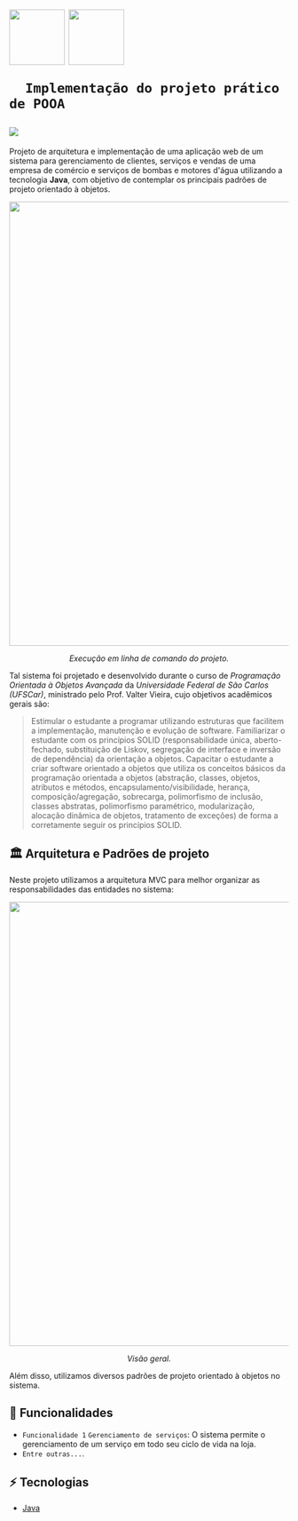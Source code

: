<h1>
   <p> 
      <img src="https://user-images.githubusercontent.com/92659173/208775299-8a384f52-7cbe-4af6-8d11-2de7d61b3a1e.svg" width="100" align="center" />
      <img src="https://user-images.githubusercontent.com/92659173/208777593-0b0906f0-2e13-420f-a435-b78f0151671e.png" width="100" align="center" />
     
      Implementação do projeto prático de POOA
   </p>
   <img src="https://img.shields.io/github/license/vinimrs/VinChat?color=black" align="center" />
</h1>

Projeto de arquitetura e implementação de uma aplicação web de um sistema para gerenciamento de clientes, serviços e vendas de uma empresa de comércio e serviços de bombas e motores d'água utilizando a tecnologia **Java**, com objetivo de contemplar os principais padrões de projeto orientado à objetos.

<p align="center">
   <img src="https://github.com/LucasMBalieiro/ProjetoPOOA/assets/92659173/ec8e15d0-c44e-481c-b934-28b97a925bda"  width="800"/>
   <p align="center">
      <i>Execução em linha de comando do projeto.
</i>
   </p>
</p>

Tal sistema foi projetado e desenvolvido durante o curso de _Programação Orientada à Objetos Avançada_ da _Universidade Federal de São Carlos (UFSCar)_, ministrado pelo Prof. Valter Vieira, cujo objetivos acadêmicos gerais são:

> Estimular o estudante a programar utilizando estruturas que facilitem a implementação, manutenção e evolução de software. Familiarizar o estudante com os princípios SOLID (responsabilidade única, aberto-fechado, substituição de Liskov, segregação de interface e inversão de dependência) da orientação a objetos. Capacitar o estudante a criar software orientado a objetos que utiliza os conceitos básicos da programação orientada a objetos (abstração, classes, objetos, atributos e métodos, encapsulamento/visibilidade, herança, composição/agregação, sobrecarga, polimorfismo de inclusão, classes abstratas, polimorfismo paramétrico, modularização, alocação dinâmica de objetos, tratamento de exceções) de forma a corretamente seguir os princípios SOLID.

## :classical_building: Arquitetura e Padrões de projeto

Neste projeto utilizamos a arquitetura MVC para melhor organizar as responsabilidades das entidades no sistema:

<p align="center">
   <img src="https://github.com/LucasMBalieiro/ProjetoPOOA/assets/92659173/730aad6b-9bef-49e1-b71b-d1ce6e605936"  width="800"/>
   <p align="center">
      <i>Visão geral.
</i>
   </p>
</p>

Além disso, utilizamos diversos padrões de projeto orientado à objetos no sistema.


## :hammer: Funcionalidades

- `Funcionalidade 1` `Gerenciamento de serviços`: O sistema permite o gerenciamento de um serviço em todo seu ciclo de vida na loja.
- `Entre outras...`.

<!--
<p align="center">
   <img src="https://user-images.githubusercontent.com/92659173/208769107-f9583f61-f9dd-45d7-bc2c-fbfdb548e14f.gif" width="300px" />
</p>
-->

## :zap: Tecnologias

- [Java]

<!--
## ✅ Melhorias

Ideias de melhorias para o projeto:
-->

[Java]: https://www.java.com/pt-BR/

